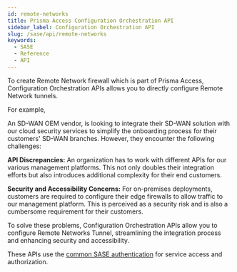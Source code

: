 ```yaml
---
id: remote-networks
title: Prisma Access Configuration Orchestration API
sidebar_label: Configuration Orchestration API
slug: /sase/api/remote-networks
keywords:
  - SASE
  - Reference
  - API
---
```


To create Remote Network firewall which is part of Prisma Access, Configuration Orchestration APIs allows you to directly configure Remote Network tunnels. 

For example, 

An SD-WAN OEM vendor, is looking to integrate their SD-WAN solution with our cloud security services to simplify the onboarding process for their customers' SD-WAN branches. However, they encounter the following challenges:


**API Discrepancies:** An organization has to work with different APIs for our various management platforms. This not only doubles their integration efforts but also introduces additional complexity for their end customers.


**Security and Accessibility Concerns:** For on-premises deployments, customers are required to configure their edge firewalls to allow traffic to our management platform. This is perceived as a security risk and is also a cumbersome requirement for their customers.

To solve these problems, Configuration Orchestration APIs allow you to configure Remote Networks Tunnel, streamlining the integration process and enhancing security and accessibility.

These APIs use the [common SASE authentication](/sase/docs/getstarted) for service access and authorization.